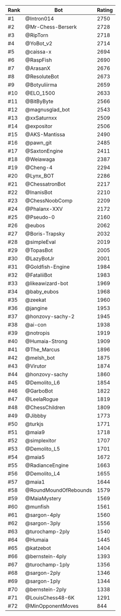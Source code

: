 Rank|Bot|Rating
---|---|---
#1|@Intron014|2750
#2|@Mr-Chess-Berserk|2728
#3|@RipTorn|2718
#4|@YoBot_v2|2714
#5|@caissa-x|2694
#6|@RaspFish|2690
#7|@ArasanX|2676
#8|@ResoluteBot|2673
#9|@Botyuliirma|2659
#10|@ELO_1500|2633
#11|@BitByByte|2566
#12|@magnusglad_bot|2543
#13|@xxSaturnxx|2509
#14|@expositor|2506
#15|@AKS-Mantissa|2490
#16|@pawn_git|2485
#17|@SaxtonEngine|2411
#18|@Weiawaga|2387
#19|@Cheng-4|2294
#20|@Lynx_BOT|2286
#21|@ChessatronBot|2217
#22|@InanisBot|2210
#23|@ChessNoobComp|2209
#24|@Phalanx-XXV|2172
#25|@Pseudo-0|2160
#26|@eubos|2062
#27|@Boris-Trapsky|2032
#28|@simpleEval|2019
#29|@TopasBot|2005
#30|@LazyBotJr|2001
#31|@Goldfish-Engine|1984
#32|@FataliiBot|1983
#33|@likeawizard-bot|1969
#34|@baby_eubos|1968
#35|@zeekat|1960
#36|@jangine|1953
#37|@honzovy-sachy-2|1945
#38|@ai-con|1938
#39|@notropis|1919
#40|@Humaia-Strong|1909
#41|@The_Marcus|1896
#42|@melsh_bot|1875
#43|@Virutor|1874
#44|@honzovy-sachy|1860
#45|@Demolito_L6|1854
#46|@GarboBot|1822
#47|@LeelaRogue|1819
#48|@ChessChildren|1809
#49|@Jibbby|1773
#50|@turkjs|1771
#51|@maia9|1718
#52|@simplexitor|1707
#53|@Demolito_L5|1701
#54|@maia5|1672
#55|@RadianceEngine|1663
#56|@Demolito_L4|1655
#57|@maia1|1644
#58|@RoundMoundOfRebounds|1579
#59|@MaiaMystery|1569
#60|@munfish|1561
#61|@sargon-4ply|1560
#62|@sargon-3ply|1556
#63|@turochamp-2ply|1540
#64|@Humaia|1445
#65|@katzebot|1404
#66|@bernstein-4ply|1393
#67|@turochamp-1ply|1356
#68|@sargon-2ply|1346
#69|@sargon-1ply|1344
#70|@bernstein-2ply|1338
#71|@LouisChess48-6K|1291
#72|@MinOpponentMoves|844
